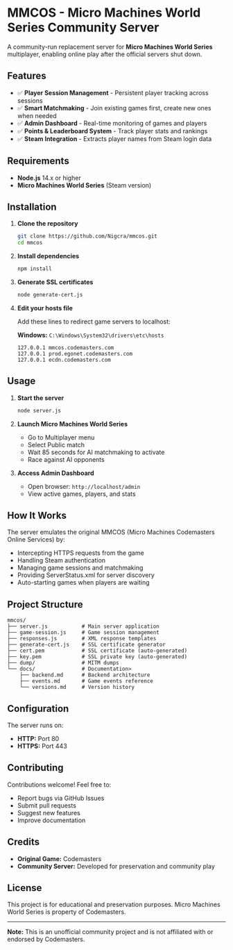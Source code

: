# MMCOS - Micro Machines World Series Community Server

A community-run replacement server for **Micro Machines World Series** multiplayer, enabling online play after the official servers shut down.

## Features

- ✅ **Player Session Management** - Persistent player tracking across sessions
- ✅ **Smart Matchmaking** - Join existing games first, create new ones when needed
- ✅ **Admin Dashboard** - Real-time monitoring of games and players
- ✅ **Points & Leaderboard System** - Track player stats and rankings
- ✅ **Steam Integration** - Extracts player names from Steam login data

## Requirements

- **Node.js** 14.x or higher
- **Micro Machines World Series** (Steam version)

## Installation

1. **Clone the repository**
   ```bash
   git clone https://github.com/Nigcra/mmcos.git
   cd mmcos
   ```

2. **Install dependencies**
   ```bash
   npm install
   ```

3. **Generate SSL certificates**
   ```bash
   node generate-cert.js
   ```

4. **Edit your hosts file**
   
   Add these lines to redirect game servers to localhost:
   
   **Windows:** `C:\Windows\System32\drivers\etc\hosts`
   ```
   127.0.0.1 mmcos.codemasters.com
   127.0.0.1 prod.egonet.codemasters.com
   127.0.0.1 ecdn.codemasters.com
   ```

## Usage

1. **Start the server**
   ```bash
   node server.js
   ```

2. **Launch Micro Machines World Series**
   - Go to Multiplayer menu
   - Select Public match
   - Wait 85 seconds for AI matchmaking to activate
   - Race against AI opponents

3. **Access Admin Dashboard**
   - Open browser: `http://localhost/admin`
   - View active games, players, and stats

## How It Works

The server emulates the original MMCOS (Micro Machines Codemasters Online Services) by:

- Intercepting HTTPS requests from the game
- Handling Steam authentication
- Managing game sessions and matchmaking
- Providing ServerStatus.xml for server discovery
- Auto-starting games when players are waiting

## Project Structure

```
mmcos/
├── server.js           # Main server application
├── game-session.js     # Game session management
├── responses.js        # XML response templates
├── generate-cert.js    # SSL certificate generator
├── cert.pem            # SSL certificate (auto-generated)
├── key.pem             # SSL private key (auto-generated)
├── dump/               # MITM dumps
└── docs/               # Documentation>
    ├── backend.md      # Backend architecture
    ├── events.md       # Game events reference
    └── versions.md     # Version history
```

## Configuration

The server runs on:
- **HTTP:** Port 80
- **HTTPS:** Port 443

## Contributing

Contributions welcome! Feel free to:
- Report bugs via GitHub Issues
- Submit pull requests
- Suggest new features
- Improve documentation

## Credits

- **Original Game:** Codemasters
- **Community Server:** Developed for preservation and community play

## License

This project is for educational and preservation purposes. Micro Machines World Series is property of Codemasters.


---

**Note:** This is an unofficial community project and is not affiliated with or endorsed by Codemasters.
